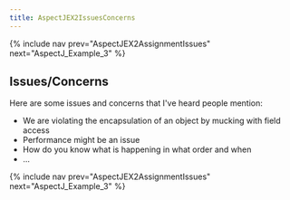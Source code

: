 ```yaml
---
title: AspectJEX2IssuesConcerns
---
```

{% include nav prev="AspectJEX2AssignmentIssues" next="AspectJ_Example_3" %}

## Issues/Concerns
Here are some issues and concerns that I've heard people mention:
* We are violating the encapsulation of an object by mucking with field access
* Performance might be an issue
* How do you know what is happening in what order and when
* ...

{% include nav prev="AspectJEX2AssignmentIssues" next="AspectJ_Example_3" %}
